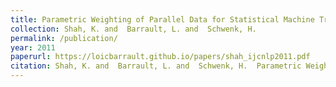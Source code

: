 ```yaml
---
title: Parametric Weighting of Parallel Data for Statistical Machine Translation
collection: Shah, K. and  Barrault, L. and  Schwenk, H. 
permalink: /publication/
year: 2011
paperurl: https://loicbarrault.github.io/papers/shah_ijcnlp2011.pdf
citation: Shah, K. and  Barrault, L. and  Schwenk, H.  Parametric Weighting of Parallel Data for Statistical Machine Translation, <i> The 5th International Joint Conference on Natural Language Processing </i>, 2011
---
```

